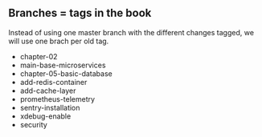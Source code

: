 ## Branches = tags in the book
Instead of using one master branch with the different changes tagged, we will use one brach per old tag.
- chapter-02
- main-base-microservices
- chapter-05-basic-database
- add-redis-container
- add-cache-layer
- prometheus-telemetry
- sentry-installation
- xdebug-enable
- security

